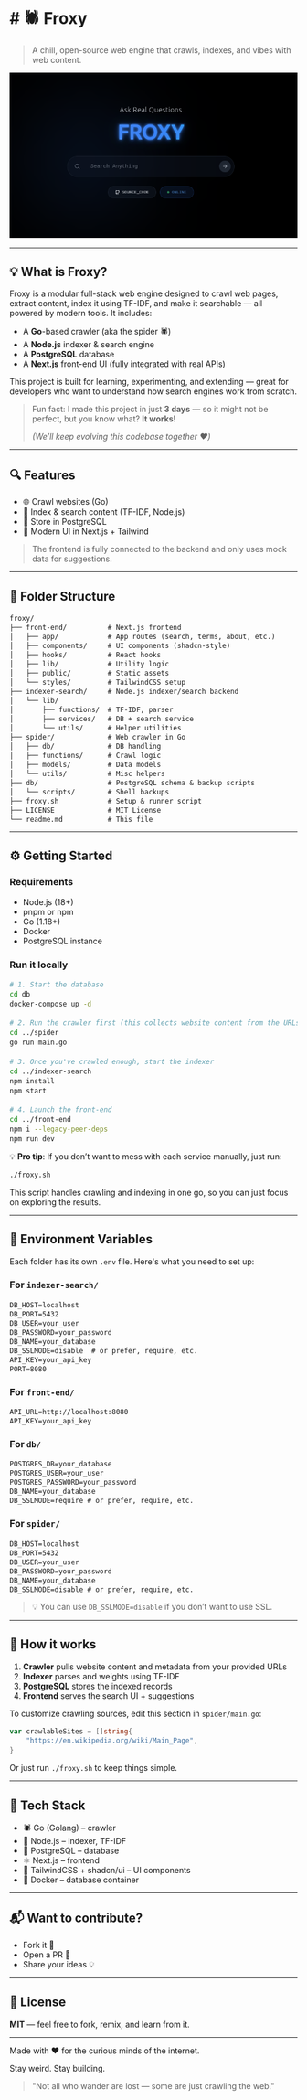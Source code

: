 # **# 🕷️ Froxy**

> A chill, open-source web engine that crawls, indexes, and vibes with web content.

![froxy banner](https://github.com/MultiX0/froxy/blob/main/banner.png?raw=true)


---

## 💡 What is Froxy?

Froxy is a modular full-stack web engine designed to crawl web pages, extract content, index it using TF-IDF, and make it searchable — all powered by modern tools. It includes:

* A **Go**-based crawler (aka the spider 🕷️)
* A **Node.js** indexer & search engine
* A **PostgreSQL** database
* A **Next.js** front-end UI (fully integrated with real APIs)

This project is built for learning, experimenting, and extending — great for developers who want to understand how search engines work from scratch.

> Fun fact: I made this project in just **3 days** — so it might not be perfect, but you know what?
> **It works!**
>
> *(We’ll keep evolving this codebase together ❤️)*

---

## 🔍 Features

* 🌐 Crawl websites (Go)
* 🤔 Index & search content (TF-IDF, Node.js)
* 🕺 Store in PostgreSQL
* 🎨 Modern UI in Next.js + Tailwind

> The frontend is fully connected to the backend and only uses mock data for suggestions.

---

## 📂 Folder Structure

```
froxy/
├── front-end/          # Next.js frontend
│   ├── app/            # App routes (search, terms, about, etc.)
│   ├── components/     # UI components (shadcn-style)
│   ├── hooks/          # React hooks
│   ├── lib/            # Utility logic
│   ├── public/         # Static assets
│   └── styles/         # TailwindCSS setup
├── indexer-search/     # Node.js indexer/search backend
│   └── lib/
│       ├── functions/  # TF-IDF, parser
│       ├── services/   # DB + search service
│       └── utils/      # Helper utilities
├── spider/             # Web crawler in Go
│   ├── db/             # DB handling
│   ├── functions/      # Crawl logic
│   ├── models/         # Data models
│   └── utils/          # Misc helpers
├── db/                 # PostgreSQL schema & backup scripts
│   └── scripts/        # Shell backups
├── froxy.sh            # Setup & runner script
├── LICENSE             # MIT License
└── readme.md           # This file
```

---

## ⚙️ Getting Started

### Requirements

* Node.js (18+)
* pnpm or npm
* Go (1.18+)
* Docker
* PostgreSQL instance

### Run it locally

```bash
# 1. Start the database
cd db
docker-compose up -d

# 2. Run the crawler first (this collects website content from the URLs you provide)
cd ../spider
go run main.go

# 3. Once you've crawled enough, start the indexer
cd ../indexer-search
npm install
npm start

# 4. Launch the front-end
cd ../front-end
npm i --legacy-peer-deps
npm run dev
```

💡 **Pro tip**: If you don’t want to mess with each service manually, just run:

```bash
./froxy.sh
```

This script handles crawling and indexing in one go, so you can just focus on exploring the results.

---

## 🔐 Environment Variables

Each folder has its own `.env` file. Here's what you need to set up:

### For `indexer-search/`

```env
DB_HOST=localhost
DB_PORT=5432
DB_USER=your_user
DB_PASSWORD=your_password
DB_NAME=your_database
DB_SSLMODE=disable  # or prefer, require, etc.
API_KEY=your_api_key
PORT=8080
```

### For `front-end/`

```env
API_URL=http://localhost:8080
API_KEY=your_api_key
```

### For `db/`

```env
POSTGRES_DB=your_database
POSTGRES_USER=your_user
POSTGRES_PASSWORD=your_password
DB_NAME=your_database
DB_SSLMODE=require # or prefer, require, etc.
```

### For `spider/`

```env
DB_HOST=localhost
DB_PORT=5432
DB_USER=your_user
DB_PASSWORD=your_password
DB_NAME=your_database
DB_SSLMODE=disable # or prefer, require, etc.
```

> 💡 You can use `DB_SSLMODE=disable` if you don’t want to use SSL.

---

## 🤔 How it works

1. **Crawler** pulls website content and metadata from your provided URLs
2. **Indexer** parses and weights using TF-IDF
3. **PostgreSQL** stores the indexed records
4. **Frontend** serves the search UI + suggestions

To customize crawling sources, edit this section in `spider/main.go`:

```go
var crawlableSites = []string{
    "https://en.wikipedia.org/wiki/Main_Page",
}
```

Or just run `./froxy.sh` to keep things simple.

---

## 📙 Tech Stack

* 🕷️ Go (Golang) – crawler
* 💪 Node.js – indexer, TF-IDF
* 📀 PostgreSQL – database
* ⚛️ Next.js – frontend
* 🎨 TailwindCSS + shadcn/ui – UI components
* 🐳 Docker – database container

---

## 📬 Want to contribute?

* Fork it 🌛
* Open a PR 🚰
* Share your ideas 💡

---

## 📜 License

**MIT** — feel free to fork, remix, and learn from it.

---

Made with ❤️ for the curious minds of the internet.

Stay weird. Stay building.

> "Not all who wander are lost — some are just crawling the web."
